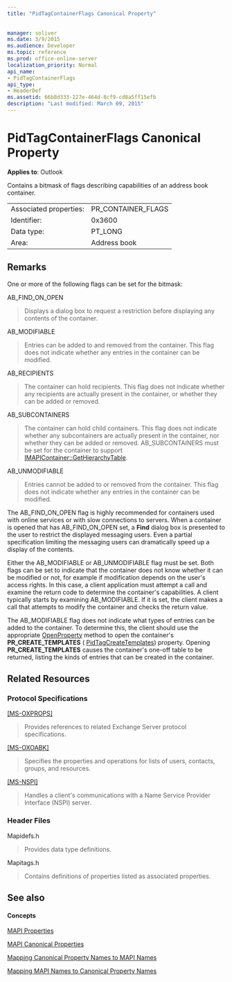 ```yaml
---
title: "PidTagContainerFlags Canonical Property"
 
 
manager: soliver
ms.date: 3/9/2015
ms.audience: Developer
ms.topic: reference
ms.prod: office-online-server
localization_priority: Normal
api_name:
- PidTagContainerFlags
api_type:
- HeaderDef
ms.assetid: 66b8d333-227e-464d-8cf9-cd8a5ff15efb
description: "Last modified: March 09, 2015"
---
```


# PidTagContainerFlags Canonical Property

  
  
**Applies to**: Outlook 
  
Contains a bitmask of flags describing capabilities of an address book container. 
  
|||
|:-----|:-----|
|Associated properties:  <br/> |PR_CONTAINER_FLAGS  <br/> |
|Identifier:  <br/> |0x3600  <br/> |
|Data type:  <br/> |PT_LONG  <br/> |
|Area:  <br/> |Address book  <br/> |
   
## Remarks

One or more of the following flags can be set for the bitmask:
  
AB_FIND_ON_OPEN 
  
> Displays a dialog box to request a restriction before displaying any contents of the container. 
    
AB_MODIFIABLE 
  
> Entries can be added to and removed from the container. This flag does not indicate whether any entries in the container can be modified.
    
AB_RECIPIENTS 
  
> The container can hold recipients. This flag does not indicate whether any recipients are actually present in the container, or whether they can be added or removed. 
    
AB_SUBCONTAINERS 
  
> The container can hold child containers. This flag does not indicate whether any subcontainers are actually present in the container, nor whether they can be added or removed. AB_SUBCONTAINERS must be set for the container to support [IMAPIContainer::GetHierarchyTable](imapicontainer-gethierarchytable.md). 
    
AB_UNMODIFIABLE 
  
> Entries cannot be added to or removed from the container. This flag does not indicate whether any entries in the container can be modified. 
    
The AB_FIND_ON_OPEN flag is highly recommended for containers used with online services or with slow connections to servers. When a container is opened that has AB_FIND_ON_OPEN set, a **Find** dialog box is presented to the user to restrict the displayed messaging users. Even a partial specification limiting the messaging users can dramatically speed up a display of the contents. 
  
Either the AB_MODIFIABLE or AB_UNMODIFIABLE flag must be set. Both flags can be set to indicate that the container does not know whether it can be modified or not, for example if modification depends on the user's access rights. In this case, a client application must attempt a call and examine the return code to determine the container's capabilities. A client typically starts by examining AB_MODIFIABLE. If it is set, the client makes a call that attempts to modify the container and checks the return value. 
  
The AB_MODIFIABLE flag does not indicate what types of entries can be added to the container. To determine this, the client should use the appropriate [OpenProperty](imapiprop-openproperty.md) method to open the container's **PR_CREATE_TEMPLATES** ( [PidTagCreateTemplates](pidtagcreatetemplates-canonical-property.md)) property. Opening **PR_CREATE_TEMPLATES** causes the container's one-off table to be returned, listing the kinds of entries that can be created in the container. 
  
## Related Resources

### Protocol Specifications

[[MS-OXPROPS]](http://msdn.microsoft.com/library/f6ab1613-aefe-447d-a49c-18217230b148%28Office.15%29.aspx)
  
> Provides references to related Exchange Server protocol specifications.
    
[[MS-OXOABK]](http://msdn.microsoft.com/library/f4cf9b4c-9232-4506-9e71-2270de217614%28Office.15%29.aspx)
  
> Specifies the properties and operations for lists of users, contacts, groups, and resources.
    
[[MS-NSPI]](http://msdn.microsoft.com/library/6dd0a3ea-b4d4-4a73-a857-add03a89a543%28Office.15%29.aspx)
  
> Handles a client's communications with a Name Service Provider Interface (NSPI) server.
    
### Header Files

Mapidefs.h
  
> Provides data type definitions.
    
Mapitags.h
  
> Contains definitions of properties listed as associated properties.
    
## See also

#### Concepts

[MAPI Properties](mapi-properties.md)
  
[MAPI Canonical Properties](mapi-canonical-properties.md)
  
[Mapping Canonical Property Names to MAPI Names](mapping-canonical-property-names-to-mapi-names.md)
  
[Mapping MAPI Names to Canonical Property Names](mapping-mapi-names-to-canonical-property-names.md)

